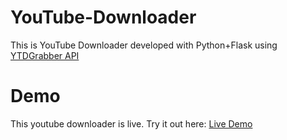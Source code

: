 # YouTube-Downloader
This is YouTube Downloader developed with Python+Flask using <a href="https://www.mashape.com/kaysush/ytgrabber-1">YTDGrabber API</a>

# Demo
This youtube downloader is live. Try it out here:
<a href="">Live Demo</a>
